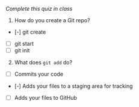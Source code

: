 *Complete this quiz in class*

1. How do you create a Git repo?

- [-] git create
- [ ] git start
- [ ] git init

2. What does `git add` do?

- [ ] Commits your code
- [-] Adds your files to a staging area for tracking
- [ ] Adds your files to GitHub
